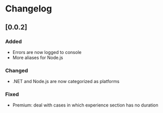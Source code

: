 # Changelog

## [0.0.2]

### Added
* Errors are now logged to console
* More aliases for Node.js

### Changed
* .NET and Node.js are now categorized as platforms

### Fixed
* Premium: deal with cases in which experience section has no duration
